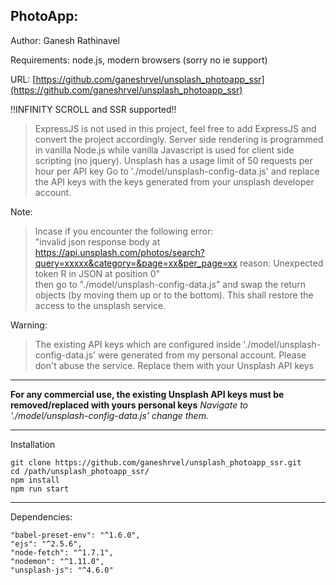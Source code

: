 PhotoApp:
--------
Author: Ganesh Rathinavel

Requirements: node.js, modern browsers (sorry no ie support)

URL: [https://github.com/ganeshrvel/unsplash_photoapp_ssr](https://github.com/ganeshrvel/unsplash_photoapp_ssr)



!!INFINITY SCROLL and SSR supported!!

> ExpressJS is not used in this project, feel free to add ExpressJS and convert the project accordingly.
> Server side rendering is programmed in vanilla Node.js while vanilla Javascript is used for client side scripting (no jquery).
> Unsplash has a usage limit of 50 requests per hour per API key
> Go to './model/unsplash-config-data.js' and replace the API keys with the keys generated from your unsplash developer account.

Note:

> Incase if you encounter the following error:  
> "invalid json response body at https://api.unsplash.com/photos/search?query=xxxxx&category=&page=xx&per_page=xx
> reason: Unexpected token R in JSON at position 0"  
> then go to "./model/unsplash-config-data.js" and swap the return objects (by moving them up or to the bottom).
>  This shall restore the access to the unsplash service.

Warning:

> The existing API keys which are configured inside './model/unsplash-config-data.js' were generated from my personal account.
> Please don't abuse the service.
> Replace them with your Unsplash API keys


----------


**For any commercial use, the existing Unsplash API keys must be removed/replaced with yours personal keys**
*Navigate to  './model/unsplash-config-data.js' change them.*

----------
Installation

    git clone https://github.com/ganeshrvel/unsplash_photoapp_ssr.git
    cd /path/unsplash_photoapp_ssr/
    npm install
    npm run start

----------
Dependencies:

    "babel-preset-env": "^1.6.0",
    "ejs": "^2.5.6",
    "node-fetch": "^1.7.1",
    "nodemon": "^1.11.0",
    "unsplash-js": "^4.6.0"
      